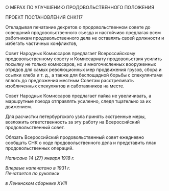О МЕРАХ ПО УЛУЧШЕНИЮ ПРОДОВОЛЬСТВЕННОГО ПОЛОЖЕНИЯ

ПРОЕКТ ПОСТАНОВЛЕНИЯ СНК117

Откладывая печатание декретов о продовольственном совете до совещаний продо­вольственного съезда и настойчиво предлагая всем работникам продовольственного дела не оставлять своей должности и избегать частичных конфликтов,

Совет Народных Комиссаров предлагает Всероссийскому продовольственному сове­ту и Комиссариату продовольствия усилить посылку не только комиссаров, но и мно­гочисленных вооруженных отрядов для самых революционных мер продвижения гру­зов, сбора и ссыпки хлеба и т. д., а также для беспощадной борьбы с спекулянтами вплоть до предложения местным Советам расстреливать изобличенных спекулянтов и саботажников на месте.

Совет Народных Комиссаров предлагает пайка не увеличивать, а маршрутные поез­да отправлять усиленно, следя тщательно за их движением.

Для расчистки петербургского узла принять экстренные меры, возложить ответст­венность за эту работу на Всероссийский продовольственный совет.

Обязать Всероссийский продовольственный совет ежедневно сообщать СНК о ходе продовольственного дела и представить план продовольственных операций.

_Написано 14 (27) января 1918 г._

_Впервые напечатано в 1931 г.                                                             Печатается по рукописи_

_в Ленинском сборнике_ _XVIII_